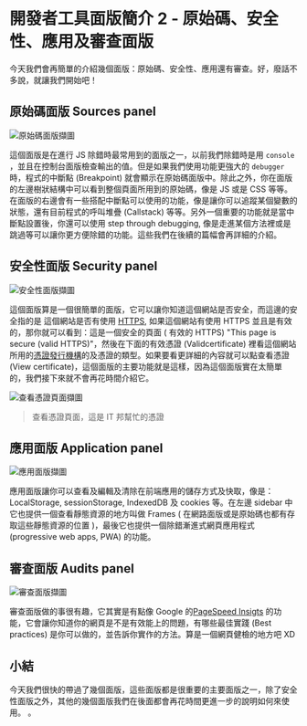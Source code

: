 # 開發者工具面版簡介 2 - 原始碼、安全性、應用及審查面版

今天我們會再簡單的介紹幾個面版：原始碼、安全性、應用還有審查。好，廢話不多說，就讓我們開始吧！

## 原始碼面版 Sources panel

![原始碼面版擷圖](https://www.dropbox.com/s/p2mqy6yrs42p2aa/souces.jpg?raw=1)

這個面版是在進行 JS 除錯時最常用到的面版之一，以前我們除錯時是用 `console` ，並且在控制台面版檢查輸出的值。但是如果我們使用功能更強大的 `debugger` 時，程式的中斷點 (Breakpoint) 就會顯示在原始碼面版中。除此之外，你在面版的左邊樹狀結構中可以看到整個頁面所用到的原始碼，像是 JS 或是 CSS 等等。在面版的右邊會有一些搭配中斷點可以使用的功能，像是讓你可以追蹤某個變數的狀態，還有目前程式的呼叫堆疊 (Callstack) 等等。另外一個重要的功能就是當中斷點設置後，你還可以使用 step through debugging, 像是走進某個方法裡或是跳過等可以讓你更方便除錯的功能。這些我們在後續的篇幅會再詳細的介紹。

## 安全性面版 Security panel

![安全性面版擷圖](https://www.dropbox.com/s/fnti3as4n84tyx4/security.jpg?raw=1)


這個面版算是一個很簡單的面版，它可以讓你知道這個網站是否安全，而這邊的安全指的是
這個網站是否有使用 [HTTPS](https://zh.wikipedia.org/wiki/%E8%B6%85%E6%96%87%E6%9C%AC%E4%BC%A0%E8%BE%93%E5%AE%89%E5%85%A8%E5%8D%8F%E8%AE%AE), 如果這個網站有使用 HTTPS 並且是有效的，那你就可以看到：這是一個安全的頁面 ( 有效的 HTTPS) "This page is secure (valid HTTPS)"，然後在下面的有效憑證 (Validcertificate) 裡看這個網站所用的[憑證發行機構](https://zh.wikipedia.org/wiki/%E6%95%B0%E5%AD%97%E8%AF%81%E4%B9%A6%E8%AE%A4%E8%AF%81%E6%9C%BA%E6%9E%84)的及憑證的類型。如果要看更詳細的內容就可以點查看憑證 (View certificate)，這個面版的主要功能就是這樣，因為這個面版實在太簡單的，我們接下來就不會再花時間介紹它。

![查看憑證頁面擷圖](https://www.dropbox.com/s/9bz3nlpxr3ap2yj/security-detail.jpg?raw=1)

> 查看憑證頁面，這是 IT 邦幫忙的憑證 


## 應用面版 Application panel

![應用面版擷圖](https://www.dropbox.com/s/9958867zyaxayva/application.jpg?raw=1)


應用面版讓你可以查看及編輯及清除在前端應用的儲存方式及快取，像是：LocalStorage, sessionStorage, IndexedDB 及 cookies 等。在左邊 sidebar 中它也提供一個查看靜態資源的地方叫做 Frames ( 在網路面版或是原始碼也都有存取這些靜態資源的位置 )，最後它也提供一個除錯漸進式網頁應用程式 (progressive web apps, PWA) 的功能。

## 審查面版 Audits panel

![審查面版擷圖](https://www.dropbox.com/s/ptgu7v1qkr5z1vu/audits.jpg?raw=1)


審查面版做的事很有趣，它其實是有點像 Google 的[PageSpeed Insigts](https://developers.google.com/speed/pagespeed/insights/?hl=zh-tw)
的功能，它會讓你知道你的網頁是不是有效能上的問題，有哪些最佳實踐 (Best practices) 是你可以做的，並告訴你實作的方法。算是一個網頁健檢的地方吧 XD

## 小結

今天我們很快的帶過了幾個面版，這些面版都是很重要的主要面版之一，除了安全性面版之外，其他的幾個面版我們在後面都會再花時間更進一步的說明如何來使用。
。
